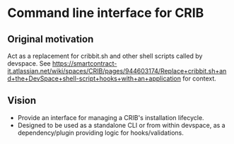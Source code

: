 # Command line interface for CRIB

## Original motivation

Act as a replacement for cribbit.sh and other shell scripts called by devspace. See <https://smartcontract-it.atlassian.net/wiki/spaces/CRIB/pages/944603174/Replace+cribbit.sh+and+the+DevSpace+shell-script+hooks+with+an+application> for context.

## Vision

- Provide an interface for managing a CRIB's installation lifecycle.
- Designed to be used as a standalone CLI or from within devspace, as a dependency/plugin providing logic for hooks/validations.